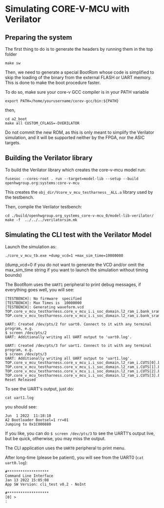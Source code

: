# Simulating CORE-V-MCU with Verilator

## Preparing the system

The first thing to do is to generate the headers by running them in the top folder

```
make sw
```

Then, we need to generate a special BootRom whose code is simplified to skip the loading of the binary
from the external FLASH or UART memory. This is done to make the boot procedure faster.

To do so, make sure your core-v GCC compiler is in your PATH variable

```
export PATH=/home/yourusername/corev-gcc/bin:${PATH}
```

then,

```
cd a2_boot
make all CUSTOM_CFLAGS=-DVERILATOR
```

Do not commit the new ROM, as this is only meant to simplify the Verilator simulation, and it
will be supported neither by the FPGA, nor the ASIC targets.


## Building the Verilator library

To build the Verilator library which creates the core-v-mcu model run:

```
fusesoc --cores-root . run --target=model-lib --setup --build openhwgroup.org:systems:core-v-mcu
```

This creates the `obj_dir/Vcore_v_mcu_testharness__ALL.a` library used by the testbench.


Then, compile the Verilator testbench:

```
cd ./build/openhwgroup.org_systems_core-v-mcu_0/model-lib-verilator/
make -f  ../../../verilatorsim.mk
```

## Simulating the CLI test with the Verilator Model

Launch the simulation as:

```
./core_v_mcu_tb.exe +dump_vcd=1 +max_sim_time=10000000
```

(dump_vcd=0 if you do not want to generate the VCD and/or omit the max_sim_time string if you want to launch the simulation without timing bounds)

The BootRom uses the `UART1` peripheral to print debug messages, if everything goes well, you will see:


```
[TESTBENCH]: No firmware  specified
[TESTBENCH]: Max Times is  10000000
[TESTBENCH]: Generating waveform.vcd
TOP.core_v_mcu_testharness.core_v_mcu_i.i_soc_domain.l2_ram_i.bank_sram_pri0_i.u0
TOP.core_v_mcu_testharness.core_v_mcu_i.i_soc_domain.l2_ram_i.bank_sram_pri1_i.u0

UART: Created /dev/pts/2 for uart0. Connect to it with any terminal program, e.g.
$ screen /dev/pts/2
UART: Additionally writing all UART output to 'uart0.log'.

UART: Created /dev/pts/3 for uart1. Connect to it with any terminal program, e.g.
$ screen /dev/pts/3
UART: Additionally writing all UART output to 'uart1.log'.
TOP.core_v_mcu_testharness.core_v_mcu_i.i_soc_domain.l2_ram_i.CUTS[0].bank_i.u0
TOP.core_v_mcu_testharness.core_v_mcu_i.i_soc_domain.l2_ram_i.CUTS[1].bank_i.u0
TOP.core_v_mcu_testharness.core_v_mcu_i.i_soc_domain.l2_ram_i.CUTS[2].bank_i.u0
TOP.core_v_mcu_testharness.core_v_mcu_i.i_soc_domain.l2_ram_i.CUTS[3].bank_i.u0
Reset Released

```

To see the UART's output, just do:

```
cat uart1.log
```

you should see:

```
Jun  1 2022  11:18:18
A2 Bootloader Bootsel=1 rr=01
Jumping to 0x1C000880
```

If you like, you can do `$ screen /dev/pts/3` to see the UART1's output live, but be quick, otherwise, you may miss the output.

The CLI application uses the `UART0` peripheral to print menu.

After long-time (please be patient), you will see from the UART0 (`cat uart0.log`):

```
#*******************
Command Line Interface
Jan 13 2022 15:05:08
App SW Version: cli_test v0.2 - NoInt

#*******************
[0] >
:
```